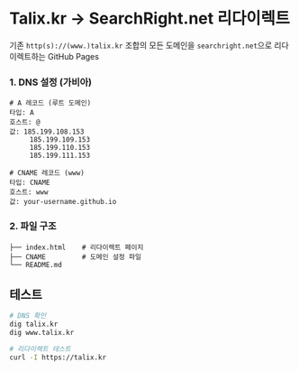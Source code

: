# Talix.kr → SearchRight.net 리다이렉트

기존 `http(s)://(www.)talix.kr` 조합의 모든 도메인을 `searchright.net`으로 리다이렉트하는 GitHub Pages

### 1. DNS 설정 (가비아)

```
# A 레코드 (루트 도메인)
타입: A
호스트: @
값: 185.199.108.153
     185.199.109.153
     185.199.110.153
     185.199.111.153

# CNAME 레코드 (www)
타입: CNAME
호스트: www
값: your-username.github.io
```

### 2. 파일 구조

```
├── index.html    # 리다이렉트 페이지
├── CNAME         # 도메인 설정 파일
└── README.md
```

## 테스트

```bash
# DNS 확인
dig talix.kr
dig www.talix.kr

# 리다이렉트 테스트
curl -I https://talix.kr
```

